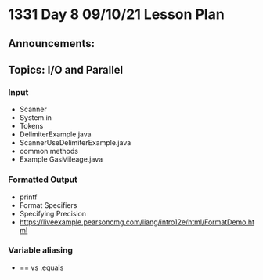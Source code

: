 # 1331 Day 8 09/10/21 Lesson Plan

## Announcements:

## Topics: I/O and Parallel

### Input
- Scanner
- System.in
- Tokens
- DelimiterExample.java
- ScannerUseDelimiterExample.java
- common methods
- Example GasMileage.java
### Formatted Output
- printf
- Format Specifiers
- Specifying Precision
-  https://liveexample.pearsoncmg.com/liang/intro12e/html/FormatDemo.html
### Variable aliasing
-  == vs .equals
